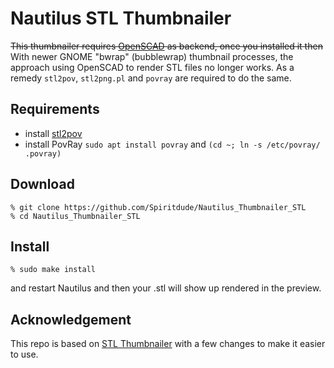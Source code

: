# Nautilus STL Thumbnailer

~~This thumbnailer requires [OpenSCAD](https://openscad.org) as backend, once you installed it then~~ 
With newer GNOME "bwrap" (bubblewrap) thumbnail processes, the approach using OpenSCAD to render STL files no longer works. 
As a remedy `stl2pov`, `stl2png.pl` and `povray` are required to do the same.

## Requirements
- install [stl2pov](https://github.com/timschmidt/stl2pov)
- install PovRay `sudo apt install povray` and `(cd ~; ln -s /etc/povray/ .povray)`

## Download
```
% git clone https://github.com/Spiritdude/Nautilus_Thumbnailer_STL
% cd Nautilus_Thumbnailer_STL
```

## Install

```
% sudo make install
```

and restart Nautilus and then your .stl will show up rendered in the preview.

## Acknowledgement

This repo is based on [STL Thumbnailer](https://www.thingiverse.com/thing:258653/) with a few changes to make it easier to use.

